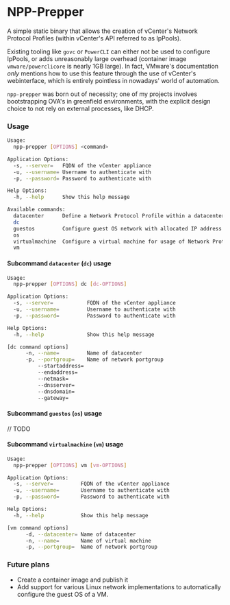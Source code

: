 # NPP-Prepper
A simple static binary that allows the creation of vCenter's Network Protocol Profiles (within vCenter's API referred to as IpPools).

Existing tooling like `govc` or `PowerCLI` can either not be used to configure IpPools, or adds unreasonably large overhead (container image `vmware/powerclicore` is nearly 1GB large). In fact, VMware's documentation *only* mentions how to use this feature through the use of vCenter's webinterface, which is entirely pointless in nowadays' world of automation.

`npp-prepper` was born out of necessity; one of my projects involves bootstrapping OVA's in greenfield environments, with the explicit design choice to not rely on external processes, like DHCP.

### Usage
```bash
Usage:
  npp-prepper [OPTIONS] <command>

Application Options:
  -s, --server=   FQDN of the vCenter appliance
  -u, --username= Username to authenticate with
  -p, --password= Password to authenticate with

Help Options:
  -h, --help      Show this help message

Available commands:
  datacenter      Define a Network Protocol Profile within a datacenter
  dc
  guestos         Configure guest OS network with allocated IP address
  os
  virtualmachine  Configure a virtual machine for usage of Network Protocol Profiles
  vm
```

#### Subcommand `datacenter` (`dc`) usage
```bash
Usage:
  npp-prepper [OPTIONS] dc [dc-OPTIONS]

Application Options:
  -s, --server=           FQDN of the vCenter appliance
  -u, --username=         Username to authenticate with
  -p, --password=         Password to authenticate with

Help Options:
  -h, --help              Show this help message

[dc command options]
      -n, --name=         Name of datacenter
      -p, --portgroup=    Name of network portgroup
          --startaddress=
          --endaddress=
          --netmask=
          --dnsserver=
          --dnsdomain=
          --gateway=
```

#### Subcommand `guestos` (`os`) usage
// TODO

#### Subcommand `virtualmachine` (`vm`) usage
```bash
Usage:
  npp-prepper [OPTIONS] vm [vm-OPTIONS]

Application Options:
  -s, --server=         FQDN of the vCenter appliance
  -u, --username=       Username to authenticate with
  -p, --password=       Password to authenticate with

Help Options:
  -h, --help            Show this help message

[vm command options]
      -d, --datacenter= Name of datacenter
      -n, --name=       Name of virtual machine
      -p, --portgroup=  Name of network portgroup
```

### Future plans
- Create a container image and publish it
- Add support for various Linux network implementations to automatically configure the guest OS of a VM.

